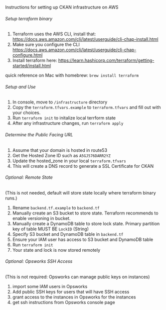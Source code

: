 Instructions for setting up CKAN infrastructure on AWS

###### Setup terraform binary

1. Terraform uses the AWS CLI, install that: https://docs.aws.amazon.com/cli/latest/userguide/cli-chap-install.html
1. Make sure you configure the CLI https://docs.aws.amazon.com/cli/latest/userguide/cli-chap-configure.html
1. Install terraform here: 
https://learn.hashicorp.com/terraform/getting-started/install.html

quick reference on Mac with homebrew: 
`brew install terraform`

###### Setup and Use

1. In console, move to `/infrastructure` directory
1. Copy the  `terraform.tfvars.example` to `terraform.tfvars` and fill out with your choices.
1. Run `terraform init` to initalize local terrform state
1. After any infrastructure changes, run `terraform apply`

###### Determine the Public Facing URL
1. Assume that your domain is hosted in route53
1. Get the Hosted Zone ID such as `A5GJ576DARR2YZ`
1. Update the hosted_zone in your local `terraform.tfvars` 
1. This will create a DNS record to generate a SSL Certificate for CKAN

###### Optional: Remote State

(This is not needed, default will store state locally where terraform binary runs.)

1. Rename `backend.tf.example` to `backend.tf`
1. Manually create an S3 bucket to store state. Terraform recommends to enable versioning in bucket.
1. Manually create a DynamoDB table to store lock state. Primary partition key of table MUST BE ``LockID`` (String)
1. Specify S3 bucket and DynamoDB table in `backend.tf` 
1. Ensure your IAM user has access to S3 bucket and DynamoDB table
1. Run `terraform init`
1. Your state and lock is now stored remotely

###### Optional: Opsworks SSH Access

(This is not required: Opsworks can manage public keys on instances)

1. import some IAM users in Opsworks
1. Add public SSH keys for users that will have SSH access
1. grant access to the instances in Opsworks for the instances
1. get ssh instructions from Opsworks console page